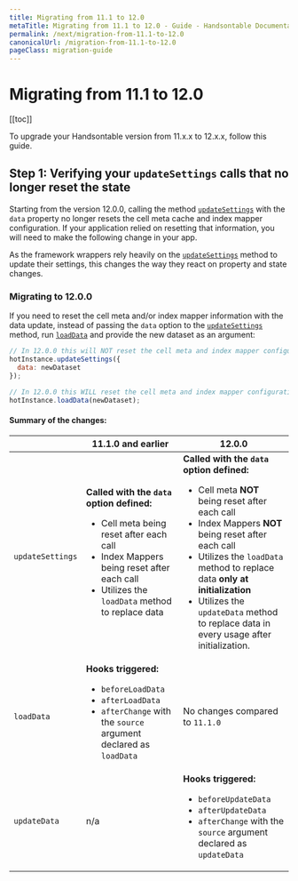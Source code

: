 ```yaml
---
title: Migrating from 11.1 to 12.0
metaTitle: Migrating from 11.1 to 12.0 - Guide - Handsontable Documentation
permalink: /next/migration-from-11.1-to-12.0
canonicalUrl: /migration-from-11.1-to-12.0
pageClass: migration-guide
---
```


# Migrating from 11.1 to 12.0

[[toc]]

To upgrade your Handsontable version from 11.x.x to 12.x.x, follow this guide.

## Step 1: Verifying your `updateSettings` calls that no longer reset the state

Starting from the version 12.0.0, calling the method [`updateSettings`](@/api/core.md#updateSettings) with the `data` property no longer resets the cell meta cache and index mapper configuration. If your application relied on resetting that information, you will need to make the following change in your app.

As the framework wrappers rely heavily on the [`updateSettings`](@/api/core.md#updateSettings) method to update their settings, this changes the way they react on property and state changes.

### Migrating to 12.0.0
If you need to reset the cell meta and/or index mapper information with the data update, instead of passing the `data` option to the [`updateSettings`](@/api/core.md#updateSettings) method, run [`loadData`](@/api/core.md#loadData) and provide the new dataset as an argument:
```js
// In 12.0.0 this will NOT reset the cell meta and index mapper configuration
hotInstance.updateSettings({
  data: newDataset
});

// In 12.0.0 this WILL reset the cell meta and index mapper configuration
hotInstance.loadData(newDataset);
```

#### Summary of the changes:
| | 11.1.0 and earlier | 12.0.0 |
| -- | ---- | ------ |
| `updateSettings` | <strong>Called with the `data` option defined:</strong><ul><li>Cell meta being reset after each call</li><li>Index Mappers being reset after each call</li><li>Utilizes the `loadData` method to replace data</li></ul> | <strong>Called with the `data` option defined:</strong><ul><li>Cell meta **NOT** being reset after each call</li><li>Index Mappers **NOT** being reset after each call</li><li>Utilizes the `loadData` method to replace data **only at initialization**</li><li>Utilizes the `updateData` method to replace data in every usage after initialization.</li></ul> |
| `loadData` | <strong>Hooks triggered:</strong><ul><li>`beforeLoadData`</li><li>`afterLoadData`</li><li>`afterChange` with the `source` argument declared as `loadData`</li></ul> | No changes compared to `11.1.0`
| `updateData` | n/a |  <strong>Hooks triggered:</strong><ul><li>`beforeUpdateData`</li><li>`afterUpdateData`</li><li>`afterChange` with the `source` argument declared as `updateData`</li></ul> | <strong>Hooks triggered:</strong><ul><li>`beforeUpdateData`</li><li>`afterUpdateData`</li><li>`afterChange` with the `source` argument declared as `updateData`</li></ul> -->



